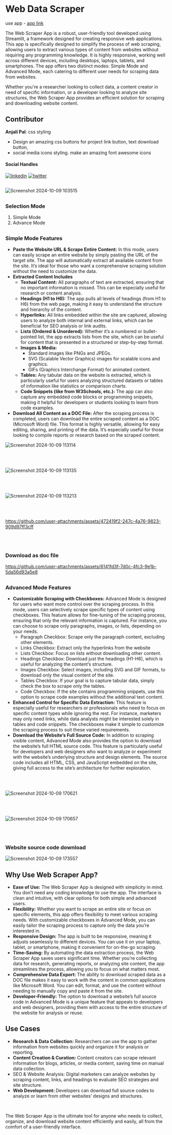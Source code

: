 
# Web Data Scraper

use app - [app link](https://web-data-scraper-ou-minor-project.streamlit.app/)

The Web Scraper App is a robust, user-friendly tool developed using Streamlit, a framework designed for creating responsive web applications. This app is specifically designed to simplify the process of web scraping, allowing users to extract various types of content from websites without requiring any programming knowledge. It is highly responsive, working well across different devices, including desktops, laptops, tablets, and smartphones. The app offers two distinct modes: Simple Mode and Advanced Mode, each catering to different user needs for scraping data from websites.

Whether you're a researcher looking to collect data, a content creator in need of specific information, or a developer looking to analyze site structures, the Web Scraper App provides an efficient solution for scraping and downloading website content.



<h2>Contributor</h2>

**Anjali Pal**: css styling
- Design an amazing css buttons for project link button, text download button,
-  social media icons styling. make an amazing font awesome icons

<h4>Social Handles</h4>

[![linkedin](https://img.shields.io/badge/linkedin-0A66C2?style=for-the-badge&logo=linkedin&logoColor=white)](https://www.linkedin.com/in/anjali-pal-51742a256/) [![twitter](https://img.shields.io/badge/twitter-1DA1F2?style=for-the-badge&logo=twitter&logoColor=white)](https://github.com/anjalipal659)


##

![Screenshot 2024-10-09 103515](https://github.com/user-attachments/assets/fcee3a93-652f-4512-82ba-7ac40ab47423)

##

<h3><b>Selection Mode</b></h3>
    <ol>
        <li>Simple Mode</li>
        <li>Advance Mode</li>
    </ol>
    
##

<h3><b>Simple Mode Features</b></h3>

<ul>
  <li><b>Paste the Website URL & Scrape Entire Content:</b> In this mode, users can easily scrape an entire website by simply pasting the URL of the target site. The app will automatically extract all available content from the site. It’s ideal for those who want a comprehensive scraping solution without the need to customize the data.</li>

  <li>
    <b>Extracted Content Includes</b>
        <ul>
          <li><b>Textual Content:</b> All paragraphs of text are extracted, ensuring that no important information is missed. This can be especially useful for research or content analysis.</li>
          <li><b>Headings (H1 to H6):</b> The app pulls all levels of headings (from H1 to H6) from the web page, making it easy to understand the structure and hierarchy of the content.</li>
          <li><b>Hyperlinks:</b> All links embedded within the site are captured, allowing users to analyze both internal and external links, which can be beneficial for SEO analysis or link audits.</li>
          <li><b>Lists (Ordered & Unordered):</b> Whether it’s a numbered or bullet-pointed list, the app extracts lists from the site, which can be useful for content that is presented in a structured or step-by-step format.</li>
          <li><b>Images & Media:</b>
              <ul>
                  <li>Standard images like PNGs and JPEGs.</li>
                  <li>SVG (Scalable Vector Graphics) images for scalable icons and graphics.</li>
                  <li>GIFs (Graphics Interchange Format) for animated content.</li>
              </ul>
          </li>
         <li><b>Tables:</b> Any tabular data on the website is extracted, which is particularly useful for users analyzing structured datasets or tables of information like statistics or comparison charts.</li>
        <li><b>Code Snippets (like from W3Schools, etc.):</b> The app can also capture any embedded code blocks or programming snippets, making it helpful for developers or students looking to learn from code examples.</li>
        </ul>
  </li>
  <li><b>Download All Content as a DOC File:</b> After the scraping process is completed, users can download the entire scraped content as a DOC (Microsoft Word) file. This format is highly versatile, allowing for easy editing, sharing, and printing of the data. It’s especially useful for those looking to compile reports or research based on the scraped content.</li>
</ul>

![Screenshot 2024-10-09 113114](https://github.com/user-attachments/assets/c03903ba-a238-4952-b61b-b1653bda3743)

<br>
<br>

![Screenshot 2024-10-09 113135](https://github.com/user-attachments/assets/4fae700e-7213-4de7-98c6-4d8e4ab2305e)

<br>
<br>

![Screenshot 2024-10-09 113213](https://github.com/user-attachments/assets/5803efce-186e-4b77-90a6-4fa16d95b741)


<br>
<br>


https://github.com/user-attachments/assets/472419f2-247c-4a76-9823-909d97ff3cff


<br>
<br>

<h3>Download as doc file</h3>





https://github.com/user-attachments/assets/6141fd3f-7d0c-4fc3-9e1b-5da56d93a5e8

##

<h3><b>Advanced Mode Features</b></h3>


<ul>
    <li><b>Customizable Scraping with Checkboxes:</b> Advanced Mode is designed for users who want more control over the scraping process. In this mode, users can selectively scrape specific types of content using checkboxes. This feature allows for fine-tuning of the scraping process, ensuring that only the relevant information is captured. For instance, you can choose to scrape only paragraphs, images, or lists, depending on your needs.
        <ul>
            <li>Paragraph Checkbox: Scrape only the paragraph content, excluding other elements.</li>
            <li>Links Checkbox: Extract only the hyperlinks from the website</li>
            <li>Lists Checkbox: Focus on lists without downloading other content.</li>
            <li>Headings Checkbox: Download just the headings (H1-H6), which is useful for analyzing the content’s structure.</li>
            <li>Images Checkbox: Select images, including SVG and GIF formats, to download only the visual content of the site.</li>
            <li>Tables Checkbox: If your goal is to capture tabular data, simply check the box to scrape only the tables.</li>
            <li>Code Checkbox: If the site contains programming snippets, use this option to scrape code examples without the additional text content.</li>
        </ul>
    </li>
    <li><b>Enhanced Control for Specific Data Extraction:</b> This feature is especially useful for researchers or professionals who need to focus on specific content types while ignoring the rest. For instance, marketers may only need links, while data analysts might be interested solely in tables and code snippets. The checkboxes make it simple to customize the scraping process to suit these varied requirements.</li>
    <li><b>Download the Website’s Full Source Code:</b> In addition to scraping visible content, Advanced Mode also provides the option to download the website’s full HTML source code. This feature is particularly useful for developers and web designers who want to analyze or experiment with the website’s underlying structure and design elements. The source code includes all HTML, CSS, and JavaScript embedded on the site, giving full access to the site’s architecture for further exploration.</li>
</ul>



<br>
<br>


![Screenshot 2024-10-09 170621](https://github.com/user-attachments/assets/7a4890b2-a31e-464b-9398-1d47092a12b7)

<br>
<br>


![Screenshot 2024-10-09 170657](https://github.com/user-attachments/assets/0f70f3ce-d40a-4eb6-82f3-391ffb09d120)

<br>
<br>

<h3>Website source code download</h3>

![Screenshot 2024-10-09 173557](https://github.com/user-attachments/assets/c039731d-9120-4d04-a232-c1662e5df039)


##

<h2>Why Use Web Scraper App?</h2>
<ul>
    <li><b>Ease of Use:</b> The Web Scraper App is designed with simplicity in mind. You don’t need any coding knowledge to use the app. The interface is clean and intuitive, with clear options for both simple and advanced users.</li>
    <li><b>Flexibility:</b> Whether you want to scrape an entire site or focus on specific elements, this app offers flexibility to meet various scraping needs. With customizable checkboxes in Advanced Mode, you can easily tailor the scraping process to capture only the data you’re interested in.</li>
    <li><b>Responsive Design:</b> The app is built to be responsive, meaning it adjusts seamlessly to different devices. You can use it on your laptop, tablet, or smartphone, making it convenient for on-the-go scraping.</li>
    <li><b>Time-Saving:</b> By automating the data extraction process, the Web Scraper App saves users significant time. Whether you’re collecting data for research, generating reports, or analyzing site content, the app streamlines the process, allowing you to focus on what matters most.</li>
    <li><b>Comprehensive Data Export: </b>The ability to download scraped data as a DOC file makes it easy to work with the content in common applications like Microsoft Word. You can edit, format, and use the content without needing to manually copy and paste it from the site.</li>
    <li><b>Developer-Friendly:</b> The option to download a website’s full source code in Advanced Mode is a unique feature that appeals to developers and web designers, providing them with access to the entire structure of the website for analysis or reuse.</li>
</ul>

##

###

<h2>Use Cases</h2>
<ul>
    <li><b>Research & Data Collection:</b> Researchers can use the app to gather information from websites quickly and organize it for analysis or reporting.</li>
    <li><b>Content Creation & Curation: </b>Content creators can scrape relevant information for blogs, articles, or media content, saving time on manual data collection.</li>
    <li>SEO & Website Analysis: Digital marketers can analyze websites by scraping content, links, and headings to evaluate SEO strategies and site structure.</li>
    <li><b>Web Development: </b>Developers can download full source codes to analyze or learn from other websites’ designs and structures.</li>
</ul>

<br>

<p>The Web Scraper App is the ultimate tool for anyone who needs to collect, organize, and download website content efficiently and easily, all from the comfort of a user-friendly interface.
</p>

###

